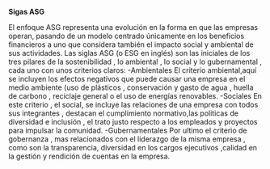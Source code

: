 **Sigas ASG**

El enfoque ASG representa una evolución en la forma en que las empresas operan, pasando de un modelo centrado únicamente en los beneficios financieros a uno que considera también el impacto social y ambiental de sus actividades.
Las siglas ASG (o ESG en inglés) son las iniciales de los tres pilares de la sostenibilidad , lo ambiental , lo social y lo gubernamental , cada uno con unos criterios claros:
-Ambientales 
El criterio ambiental,aquí se incluyen los efectos negativos que puede causar una empresa en el medio ambiente (uso de plásticos , conservación y gasto de agua , huella de carbono , reciclaje general o el uso de energías renovables.
-Sociales 
En este criterio , el social, se incluye las relaciones de una empresa con todos sus integrantes , destacan el cumplimiento normativo,las politicas de diversidad e inclusión , el trato justo respecto a los empleados y proyectos para impulsar la comunidad.
-Gubernamentales
Por ultimo el criterio de gobernanza , mas relacionados con el liderazgo de la misma empresa , como son la transparencia, diversidad en los cargos ejecutivos ,calidad en la gestión y rendición de cuentas en la empresa.
